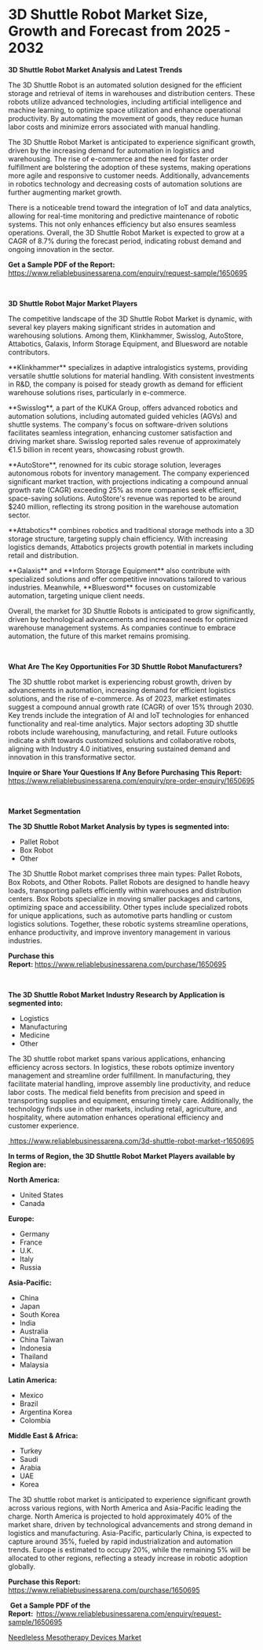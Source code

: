 <p><h1>3D Shuttle Robot Market Size, Growth and Forecast from 2025 - 2032</h1></p><p><strong>3D Shuttle Robot Market Analysis and Latest Trends</strong></p>
<p><p>The 3D Shuttle Robot is an automated solution designed for the efficient storage and retrieval of items in warehouses and distribution centers. These robots utilize advanced technologies, including artificial intelligence and machine learning, to optimize space utilization and enhance operational productivity. By automating the movement of goods, they reduce human labor costs and minimize errors associated with manual handling.</p><p>The 3D Shuttle Robot Market is anticipated to experience significant growth, driven by the increasing demand for automation in logistics and warehousing. The rise of e-commerce and the need for faster order fulfillment are bolstering the adoption of these systems, making operations more agile and responsive to customer needs. Additionally, advancements in robotics technology and decreasing costs of automation solutions are further augmenting market growth.</p><p>There is a noticeable trend toward the integration of IoT and data analytics, allowing for real-time monitoring and predictive maintenance of robotic systems. This not only enhances efficiency but also ensures seamless operations. Overall, the 3D Shuttle Robot Market is expected to grow at a CAGR of 8.7% during the forecast period, indicating robust demand and ongoing innovation in the sector.</p></p>
<p><strong>Get a Sample PDF of the Report:&nbsp;</strong> <a href="https://www.reliablebusinessarena.com/enquiry/request-sample/1650695?utm_campaign=2793&utm_medium=2&utm_source=Github&utm_content=ia&utm_term=23032025&utm_id=3d-shuttle-robot">https://www.reliablebusinessarena.com/enquiry/request-sample/1650695</a></p>
<p>&nbsp;</p>
<p><strong>3D Shuttle Robot Major Market Players</strong></p>
<p><p>The competitive landscape of the 3D Shuttle Robot Market is dynamic, with several key players making significant strides in automation and warehousing solutions. Among them, Klinkhammer, Swisslog, AutoStore, Attabotics, Galaxis, Inform Storage Equipment, and Bluesword are notable contributors.</p><p>**Klinkhammer** specializes in adaptive intralogistics systems, providing versatile shuttle solutions for material handling. With consistent investments in R&D, the company is poised for steady growth as demand for efficient warehouse solutions rises, particularly in e-commerce.</p><p>**Swisslog**, a part of the KUKA Group, offers advanced robotics and automation solutions, including automated guided vehicles (AGVs) and shuttle systems. The company's focus on software-driven solutions facilitates seamless integration, enhancing customer satisfaction and driving market share. Swisslog reported sales revenue of approximately €1.5 billion in recent years, showcasing robust growth.</p><p>**AutoStore**, renowned for its cubic storage solution, leverages autonomous robots for inventory management. The company experienced significant market traction, with projections indicating a compound annual growth rate (CAGR) exceeding 25% as more companies seek efficient, space-saving solutions. AutoStore's revenue was reported to be around $240 million, reflecting its strong position in the warehouse automation sector.</p><p>**Attabotics** combines robotics and traditional storage methods into a 3D storage structure, targeting supply chain efficiency. With increasing logistics demands, Attabotics projects growth potential in markets including retail and distribution.</p><p>**Galaxis** and **Inform Storage Equipment** also contribute with specialized solutions and offer competitive innovations tailored to various industries. Meanwhile, **Bluesword** focuses on customizable automation, targeting unique client needs.</p><p>Overall, the market for 3D Shuttle Robots is anticipated to grow significantly, driven by technological advancements and increased needs for optimized warehouse management systems. As companies continue to embrace automation, the future of this market remains promising.</p></p>
<p>&nbsp;</p>
<p><strong>What Are The Key Opportunities For 3D Shuttle Robot Manufacturers?</strong></p>
<p><p>The 3D shuttle robot market is experiencing robust growth, driven by advancements in automation, increasing demand for efficient logistics solutions, and the rise of e-commerce. As of 2023, market estimates suggest a compound annual growth rate (CAGR) of over 15% through 2030. Key trends include the integration of AI and IoT technologies for enhanced functionality and real-time analytics. Major sectors adopting 3D shuttle robots include warehousing, manufacturing, and retail. Future outlooks indicate a shift towards customized solutions and collaborative robots, aligning with Industry 4.0 initiatives, ensuring sustained demand and innovation in this transformative sector.</p></p>
<p><strong>Inquire or Share Your Questions If Any Before Purchasing This Report:</strong> <a href="https://www.reliablebusinessarena.com/enquiry/pre-order-enquiry/1650695?utm_campaign=2793&utm_medium=2&utm_source=Github&utm_content=ia&utm_term=23032025&utm_id=3d-shuttle-robot">https://www.reliablebusinessarena.com/enquiry/pre-order-enquiry/1650695</a></p>
<p>&nbsp;</p>
<p><strong>Market Segmentation</strong></p>
<p><strong>The 3D Shuttle Robot Market Analysis by types is segmented into:</strong></p>
<p><ul><li>Pallet Robot</li><li>Box Robot</li><li>Other</li></ul></p>
<p><p>The 3D Shuttle Robot market comprises three main types: Pallet Robots, Box Robots, and Other Robots. Pallet Robots are designed to handle heavy loads, transporting pallets efficiently within warehouses and distribution centers. Box Robots specialize in moving smaller packages and cartons, optimizing space and accessibility. Other types include specialized robots for unique applications, such as automotive parts handling or custom logistics solutions. Together, these robotic systems streamline operations, enhance productivity, and improve inventory management in various industries.</p></p>
<p><strong>Purchase this Report:&nbsp;</strong><a href="https://www.reliablebusinessarena.com/purchase/1650695?utm_campaign=2793&utm_medium=2&utm_source=Github&utm_content=ia&utm_term=23032025&utm_id=3d-shuttle-robot">https://www.reliablebusinessarena.com/purchase/1650695</a></p>
<p>&nbsp;</p>
<p><strong>The 3D Shuttle Robot Market Industry Research by Application is segmented into:</strong></p>
<p><ul><li>Logistics</li><li>Manufacturing</li><li>Medicine</li><li>Other</li></ul></p>
<p><p>The 3D shuttle robot market spans various applications, enhancing efficiency across sectors. In logistics, these robots optimize inventory management and streamline order fulfillment. In manufacturing, they facilitate material handling, improve assembly line productivity, and reduce labor costs. The medical field benefits from precision and speed in transporting supplies and equipment, ensuring timely care. Additionally, the technology finds use in other markets, including retail, agriculture, and hospitality, where automation enhances operational efficiency and customer experience.</p></p>
<p><a href="https://www.reliablebusinessarena.com/3d-shuttle-robot-market-r1650695?utm_campaign=2793&utm_medium=2&utm_source=Github&utm_content=ia&utm_term=23032025&utm_id=3d-shuttle-robot">&nbsp;https://www.reliablebusinessarena.com/3d-shuttle-robot-market-r1650695</a></p>
<p><strong>In terms of Region, the 3D Shuttle Robot Market Players available by Region are:</strong></p>
<p>
    <p> <strong> North America: </strong>
        <ul>
            <li>United States</li>
            <li>Canada</li>
        </ul>
        </p> 
    <p> <strong> Europe: </strong>
        <ul>
            <li>Germany</li>
            <li>France</li>
            <li>U.K.</li>
            <li>Italy</li>
            <li>Russia</li>
        </ul>
        </p> 
    <p> <strong> Asia-Pacific: </strong>
        <ul>
            <li>China</li>
            <li>Japan</li>
            <li>South Korea</li>
            <li>India</li>
            <li>Australia</li>
            <li>China Taiwan</li>
            <li>Indonesia</li>
            <li>Thailand</li>
            <li>Malaysia</li>
        </ul>
        </p> 
    <p> <strong> Latin America: </strong>
        <ul>
            <li>Mexico</li>
            <li>Brazil</li>
            <li>Argentina Korea</li>
            <li>Colombia</li>
        </ul>
        </p> 
    <p> <strong> Middle East & Africa: </strong>
        <ul>
            <li>Turkey</li>
            <li>Saudi</li>
            <li>Arabia</li>
            <li>UAE</li>
            <li>Korea</li>
        </ul>
    </p>
    </p>
<p><p>The 3D shuttle robot market is anticipated to experience significant growth across various regions, with North America and Asia-Pacific leading the charge. North America is projected to hold approximately 40% of the market share, driven by technological advancements and strong demand in logistics and manufacturing. Asia-Pacific, particularly China, is expected to capture around 35%, fueled by rapid industrialization and automation trends. Europe is estimated to occupy 20%, while the remaining 5% will be allocated to other regions, reflecting a steady increase in robotic adoption globally.</p></p>
<p><strong>Purchase this Report: </strong><a href="https://www.reliablebusinessarena.com/purchase/1650695?utm_campaign=2793&utm_medium=2&utm_source=Github&utm_content=ia&utm_term=23032025&utm_id=3d-shuttle-robot">https://www.reliablebusinessarena.com/purchase/1650695</a></p>
<p>&nbsp;<strong>Get a Sample PDF of the Report:&nbsp;&nbsp;</strong><a href="https://www.reliablebusinessarena.com/enquiry/request-sample/1650695?utm_campaign=2793&utm_medium=2&utm_source=Github&utm_content=ia&utm_term=23032025&utm_id=3d-shuttle-robot">https://www.reliablebusinessarena.com/enquiry/request-sample/1650695</a></p>
<p><strong></strong></p>
<p><p><a href="https://github.com/ajayanhaizan/Market-Research-Report-List-1/blob/main/needleless-mesotherapy-devices-market.md?utm_campaign=2793&utm_medium=2&utm_source=Github&utm_content=ia&utm_term=23032025&utm_id=3d-shuttle-robot">Needleless Mesotherapy Devices Market</a></p></p>